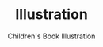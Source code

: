 ---
layout: portfolio
title: Illustration
subtitle: Children's Book Illustration
image: /images/portfolio-cover/1.jpg
permalink: /illustration/
imagefolder: /images/portfolios/illustration/
images:
  - name: 01.jpg
    thumb: thumbnail/01.jpg
    text: The first image
    class: w1
  - name: 02.jpg	
    thumb: thumbnail/02.jpg
    text: The second image
    class: w2
  - name: 03.jpg
    thumb: thumbnail/03.jpg
    text: The third image
    class: w1
  - name: 04.jpg
    thumb: thumbnail/04.jpg
    text: The third image
    class: w2
  - name: 05.jpg
    thumb: thumbnail/05.jpg
    text: The third image
    class: w1
  - name: 06.jpg
    thumb: thumbnail/06.jpg
    text: The third image
    class: w1
  - name: 07.jpg
    thumb: thumbnail/07.jpg
    text: The third image
    class: w2
  - name: 08.jpg
    thumb: thumbnail/08.jpg
    text: The third image
    class: w2
  - name: 09.jpg
    thumb: thumbnail/09.jpg
    text: The third image
    class: w2
  - name: 10.jpg
    thumb: thumbnail/10.jpg
    text: The third image
    class: w2
  - name: 11.jpg
    thumb: thumbnail/11.jpg
    text: The third image
    class: w2
  - name: 12.jpg
    thumb: thumbnail/12.jpg
    text: The third image
    class: w2
  - name: 13.jpg
    thumb: thumbnail/13.jpg
    text: The third image
    class: w2
  - name: 14.jpg
    thumb: thumbnail/14.jpg
    text: The third image
    class: w2
  - name: 15.jpg
    thumb: thumbnail/15.jpg
    text: The third image
    class: w2
  - name: 16.jpg
    thumb: thumbnail/16.jpg
    text: The third image
    class: w2
---